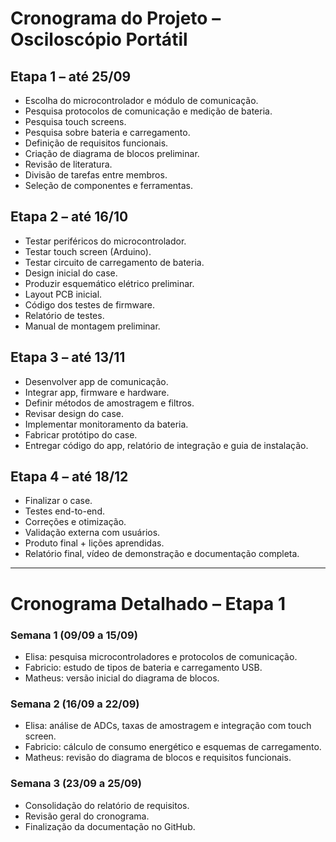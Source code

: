 # Cronograma do Projeto – Osciloscópio Portátil

## Etapa 1 – até 25/09
- Escolha do microcontrolador e módulo de comunicação.  
- Pesquisa protocolos de comunicação e medição de bateria.  
- Pesquisa touch screens.  
- Pesquisa sobre bateria e carregamento.  
- Definição de requisitos funcionais.  
- Criação de diagrama de blocos preliminar.  
- Revisão de literatura.  
- Divisão de tarefas entre membros.  
- Seleção de componentes e ferramentas.  

## Etapa 2 – até 16/10
- Testar periféricos do microcontrolador.  
- Testar touch screen (Arduino).  
- Testar circuito de carregamento de bateria.  
- Design inicial do case.  
- Produzir esquemático elétrico preliminar.  
- Layout PCB inicial.  
- Código dos testes de firmware.  
- Relatório de testes.  
- Manual de montagem preliminar.  

## Etapa 3 – até 13/11
- Desenvolver app de comunicação.  
- Integrar app, firmware e hardware.  
- Definir métodos de amostragem e filtros.  
- Revisar design do case.  
- Implementar monitoramento da bateria.  
- Fabricar protótipo do case.  
- Entregar código do app, relatório de integração e guia de instalação.  

## Etapa 4 – até 18/12
- Finalizar o case.  
- Testes end-to-end.  
- Correções e otimização.  
- Validação externa com usuários.  
- Produto final + lições aprendidas.  
- Relatório final, vídeo de demonstração e documentação completa.  

---
# Cronograma Detalhado – Etapa 1

### Semana 1 (09/09 a 15/09)
- Elisa: pesquisa microcontroladores e protocolos de comunicação.  
- Fabricio: estudo de tipos de bateria e carregamento USB.  
- Matheus: versão inicial do diagrama de blocos.  

### Semana 2 (16/09 a 22/09)
- Elisa: análise de ADCs, taxas de amostragem e integração com touch screen.  
- Fabricio: cálculo de consumo energético e esquemas de carregamento.  
- Matheus: revisão do diagrama de blocos e requisitos funcionais.  

### Semana 3 (23/09 a 25/09)
- Consolidação do relatório de requisitos.  
- Revisão geral do cronograma.  
- Finalização da documentação no GitHub.  

